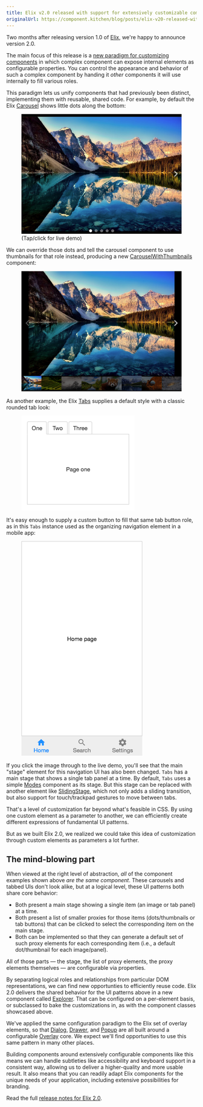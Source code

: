 ```yaml
---
title: Elix v2.0 released with support for extensively customizable components
originalUrl: https://component.kitchen/blog/posts/elix-v20-released-with-support-for-extensively-customizable-components
---
```


Two months after releasing version 1.0 of [Elix](https://component.kitchen/elix), we're happy to announce version 2.0.

The main focus of this release is a [new paradigm for customizing components](/posts/2018/02-20-custom-elements-as-parameters.html) in which complex component can expose internal elements as configurable properties. You can control the appearance and behavior of such a complex component by handing it _other_ components it will use internally to fill various roles.

This paradigm lets us unify components that had previously been distinct, implementing them with reusable, shared code. For example, by default the Elix [Carousel](https://component.kitchen/elix/Carousel) shows little dots along the bottom:

<figure>
  <a href="https://component.kitchen/demos/carousel.html">
    <img src="/images/ck/Carousel.png">
  </a>
  <figcaption>(Tap/click for live demo)</figcaption>
</figure>

We can override those dots and tell the carousel component to use thumbnails for that role instead, producing a new [CarouselWithThumbnails](https://component.kitchen/elix/CarouselWithThumbnails) component:

<figure>
  <a href="https://component.kitchen/demos/carouselWithThumbnails.html">
    <img src="/images/ck/CarouselWithThumbnails.png">
  </a>
</figure>

As another example, the Elix [Tabs](https://component.kitchen/elix/Tabs) supplies a default style with a classic rounded tab look:

<figure>
  <a href="https://component.kitchen/demos/tabs.html">
    <img src="/images/ck/Tabs.png">
  </a>
</figure>

It's easy enough to supply a custom button to fill that same tab button role, as in this `Tabs` instance used as the organizing navigation element in a mobile app:

<figure>
  <a href="https://component.kitchen/demos/toolbarTabs.html">
    <img src="/images/ck/ToolbarTabs.png">
  </a>
</figure>

If you click the image through to the live demo, you'll see that the main "stage" element for this navigation UI has also been changed. `Tabs` has a main stage that shows a single tab panel at a time. By default, `Tabs` uses a simple [Modes](https://component.kitchen/elix/Modes) component as its stage. But this stage can be replaced with another element like [SlidingStage](https://component.kitchen/elix/SlidingStage), which not only adds a sliding transition, but also support for touch/trackpad gestures to move between tabs.

That's a level of customization far beyond what's feasible in CSS. By using one custom element as a parameter to another, we can efficiently create different expressions of fundamental UI patterns.

But as we built Elix 2.0, we realized we could take this idea of customization through custom elements as parameters a lot further.

## The mind-blowing part

When viewed at the right level of abstraction, _all_ of the component examples shown above _are the same component_. These carousels and tabbed UIs don't look alike, but at a logical level, these UI patterns both share core behavior:

- Both present a main stage showing a single item (an image or tab panel) at a time.
- Both present a list of smaller proxies for those items (dots/thumbnails or tab buttons) that can be clicked to select the corresponding item on the main stage.
- Both can be implemented so that they can generate a default set of such proxy elements for each corresponding item (i.e., a default dot/thumbnail for each image/panel).

All of those parts — the stage, the list of proxy elements, the proxy elements themselves — are configurable via properties.

By separating logical roles and relationships from particular DOM representations, we can find new opportunties to efficiently reuse code. Elix 2.0 delivers the shared behavior for the UI patterns above in a new component called [Explorer](https://component.kitchen/elix/Explorer). That can be configured on a per-element basis, or subclassed to bake the customizations in, as with the component classes showcased above.

We've applied the same configuration paradigm to the Elix set of overlay elements, so that [Dialog](https://component.kitchen/elix/Dialog), [Drawer](https://component.kitchen/elix/Drawer), and [Popup](https://component.kitchen/elix/Popup) are all built around a configurable [Overlay](https://component.kitchen/elix/Overlay) core. We expect we'll find opportunities to use this same pattern in many other places.

Building components around extensively configurable components like this means we can handle subtleties like accessibility and keyboard support in a consistent way, allowing us to deliver a higher-quality and more usable result. It also means that you can readily adapt Elix components for the unique needs of your application, including extensive possibilities for branding.

Read the full [release notes for Elix 2.0](https://github.com/elix/elix/releases/tag/2.0.0).
